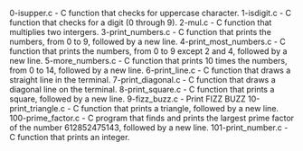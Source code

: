 0-isupper.c - C function that checks for uppercase character.
1-isdigit.c - C function that checks for a digit (0 through 9).
2-mul.c - C function that multiplies two intergers.
3-print_numbers.c - C function that prints the numbers, from 0 to 9, followed by a new line.
4-print_most_numbers.c - C function that prints the numbers, from 0 to 9 except 2 and 4, followed by a new line.
5-more_numbers.c - C  function that prints 10 times the numbers, from 0 to 14, followed by a new line.
6-print_line.c - C function that draws a straight line in the terminal.
7-print_diagonal.c - C function that draws a diagonal line on the terminal.
8-print_square.c - C function that prints a square, followed by a new line.
9-fizz_buzz.c - Print FIZZ BUZZ
10-print_triangle.c - C function that prints a triangle, followed by a new line.
100-prime_factor.c - C program that finds and prints the largest prime factor of the number 612852475143, followed by a new line.
101-print_number.c - C function that prints an integer.
